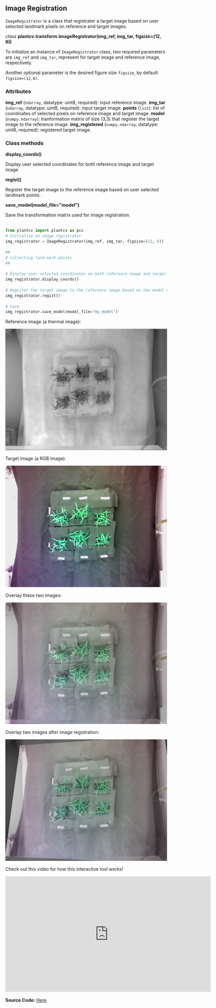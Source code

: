 ## Image Registration

`ImageRegistrator` is a class that registrater a target image based on user selected landmark pixels on reference and 
target images. 

*class* **plantcv.transform.ImageRegistrator(img_ref, img_tar, figsize=(12, 6))**

To initialize an instance of `ImageRegistrator` class, two required parameters are `img_ref` and `img_tar`, represent 
for target image and reference image, respectively.

Another optional parameter is the desired figure size `figsize`, by default `figsize=(12,6)`.

### Attributes
**img_ref** (`ndarray`, datatype: uint8, required): input reference image.
**img_tar** (`ndarray`, datatype: uint8, required): input target image.
**points** (`list`): list of coordinates of selected pixels on reference image and target image.
**model** (`numpy.ndarray`): tranformation matrix of size (3,3) that register the target image to the reference image. 
**img_registered** (`numpy.ndarray`, datatype: uint8, required): registered target image.

### Class methods
**display_coords()**

Display user selected coordinates for both reference image and target image

**regist()** 

Register the target image to the reference image based on user selected landmark points.

**save_model(model_file="model")**

Save the transformation matrix used for image registration.

```python

from plantcv import plantcv as pcv
# Initialize an image registrator
img_registrator = ImageRegistrator(img_ref, img_tar, figsize=(12, 6))

## 
# collecting land mark points
##

# Display user selected coordinates on both reference image and target image
img_registrator.display_coords()

# Register the target image to the reference image based on the model calculated from selected points
img_registrator.regist()

# Save
img_registrator.save_model(model_file="my_model")

```

Reference image (a thermal image):

![thermal_ref](img/documentation_images/transform_img_registration/ref_therm.png)

Target image (a RGB image):

![thermal_ref](img/documentation_images/transform_img_registration/tar_rgb.png)

Overlay these two images:

![overlay](img/documentation_images/transform_img_registration/overlay_before.png)

Overlay two images after image registration:

![overlay_after](img/documentation_images/transform_img_registration/overlay_after.png)


Check out this video for how this interactive tool works!
<iframe src="https://player.vimeo.com/video/522809945" width="640" height="360" frameborder="0" allow="autoplay; fullscreen; picture-in-picture" allowfullscreen></iframe>


**Source Code:** [Here](https://github.com/danforthcenter/plantcv/blob/master/plantcv/plantcv/transform/img_registration.py)
